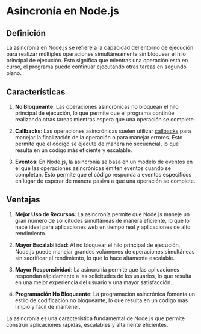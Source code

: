 # Asincronía en Node.js

## Definición

La asincronía en Node.js se refiere a la capacidad del entorno de ejecución para realizar múltiples operaciones simultáneamente sin bloquear el hilo principal de ejecución. Esto significa que mientras una operación está en curso, el programa puede continuar ejecutando otras tareas en segundo plano.

## Características

1. **No Bloqueante**: Las operaciones asincrónicas no bloquean el hilo principal de ejecución, lo que permite que el programa continúe realizando otras tareas mientras espera que una operación se complete.

2. **Callbacks**: Las operaciones asincrónicas suelen utilizar [callbacks](006%20-%20Callbacks.md) para manejar la finalización de la operación o para manejar errores. Esto permite que el código se ejecute de manera no secuencial, lo que resulta en un código más eficiente y escalable.

3. **Eventos**: En Node.js, la asincronía se basa en un modelo de eventos en el que las operaciones asincrónicas emiten eventos cuando se completan. Esto permite que el código responda a eventos específicos en lugar de esperar de manera pasiva a que una operación se complete.

## Ventajas

1. **Mejor Uso de Recursos**: La asincronía permite que Node.js maneje un gran número de solicitudes simultáneas de manera eficiente, lo que lo hace ideal para aplicaciones web en tiempo real y aplicaciones de alto rendimiento.

2. **Mayor Escalabilidad**: Al no bloquear el hilo principal de ejecución, Node.js puede manejar grandes volúmenes de operaciones simultáneas sin sacrificar el rendimiento, lo que lo hace altamente escalable.

3. **Mayor Responsividad**: La asincronía permite que las aplicaciones respondan rápidamente a las solicitudes de los usuarios, lo que resulta en una mejor experiencia del usuario y una mayor satisfacción.

4. **Programación No Bloqueante**: La programación asincrónica fomenta un estilo de codificación no bloqueante, lo que resulta en un código más limpio y fácil de mantener.

La asincronía es una característica fundamental de Node.js que permite construir aplicaciones rápidas, escalables y altamente eficientes.
